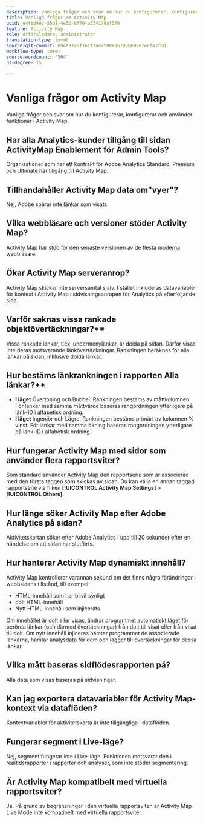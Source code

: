 ```yaml
---
description: Vanliga frågor och svar om hur du konfigurerar, konfigurerar och använder funktioner i Activity Map.
title: Vanliga frågor om Activity Map
uuid: e4f6d4e2-55d1-4e32-bf70-a334178af370
feature: Activity Map
role: Affärsledare, administratör
translation-type: tm+mt
source-git-commit: 894ee7a8f761f7aa2590e06708be82e7ecfa3f6d
workflow-type: tm+mt
source-wordcount: '504'
ht-degree: 1%

---
```



# Vanliga frågor om Activity Map

Vanliga frågor och svar om hur du konfigurerar, konfigurerar och använder funktioner i Activity Map.

## Har alla Analytics-kunder tillgång till sidan ActivityMap Enablement för Admin Tools?

Organisationer som har ett kontrakt för Adobe Analytics Standard, Premium och Ultimate har tillgång till Activity Map.

## Tillhandahåller Activity Map data om&quot;vyer&quot;?

Nej, Adobe spårar inte länkar som visats.

## Vilka webbläsare och versioner stöder Activity Map?

Activity Map har stöd för den senaste versionen av de flesta moderna webbläsare.

## Ökar Activity Map serveranrop?

Activity Map skickar inte serversamtal själv. I stället inkluderas datavariabler för kontext i Activity Map i sidvisningsanropen för Analytics på efterföljande sida.

## Varför saknas vissa rankade objektövertäckningar?**

Vissa rankade länkar, t.ex. undermenylänkar, är dolda på sidan. Därför visas inte deras motsvarande länkövertäckningar. Rankningen beräknas för alla länkar på sidan, inklusive dolda länkar.

## Hur bestäms länkrankningen i rapporten Alla länkar?**

* **I läget** Övertoning och Bubbel: Rankningen bestäms av måttkolumnen. För länkar med samma måttvärde baseras rangordningen ytterligare på länk-ID i alfabetisk ordning.
* **I läget** Ingenjör och Lägre: Rankningen bestäms primärt av kolumnen % vinst. För länkar med samma ökning baseras rangordningen ytterligare på länk-ID i alfabetisk ordning.

## Hur fungerar Activity Map med sidor som använder flera rapportsviter?

Som standard använder Activity Map den rapportserie som är associerad med den första taggen som skickas av sidan. Du kan välja en annan taggad rapportserie via fliken **[!UICONTROL Activity Map Settings]** > **[!UICONTROL Others]**.

## Hur länge söker Activity Map efter Adobe Analytics på sidan?

Aktivitetskartan söker efter Adobe Analytics i upp till 20 sekunder efter en händelse om att sidan har slutförts.

## Hur hanterar Activity Map dynamiskt innehåll?

Activity Map kontrollerar varannan sekund om det finns några förändringar i webbsidans tillstånd, till exempel:

* HTML-innehåll som har blivit synligt
* dolt HTML-innehåll
* Nytt HTML-innehåll som injicerats

Om innehållet är dolt eller visas, ändrar programmet automatiskt läget för berörda länkar (och därmed övertäckningar) från dolt till visat eller från visat till dolt. Om nytt innehåll injiceras hämtar programmet de associerade länkarna, hämtar analysdata för dem och lägger till övertäckningar för dessa länkar.

## Vilka mått baseras sidflödesrapporten på?

Alla data som visas baseras på sidvisningar.

## Kan jag exportera datavariabler för Activity Map-kontext via dataflöden?

Kontextvariabler för aktivitetskarta är inte tillgängliga i dataflöden.

## Fungerar segment i Live-läge?

Nej, segment fungerar inte i Live-läge. Funktionen motsvarar den i realtidsrapporter i rapporter och analyser, som inte stöder segmentering.

## Är Activity Map kompatibelt med virtuella rapportsviter?

Ja. På grund av begränsningar i den virtuella rapportsviten är Activity Map Live Mode inte kompatibelt med virtuella rapportsviter.
